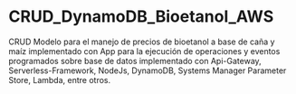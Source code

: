 # CRUD_DynamoDB_Bioetanol_AWS
CRUD Modelo para el manejo de precios de bioetanol a base de caña y maíz implementado con  App para la ejecución de operaciones y eventos programados sobre base de datos implementado con Api-Gateway, Serverless-Framework,  NodeJs, DynamoDB, Systems Manager Parameter Store, Lambda, entre otros.
